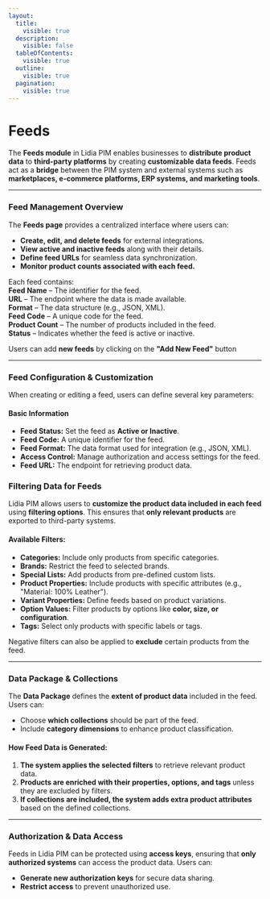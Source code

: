 ```yaml
---
layout:
  title:
    visible: true
  description:
    visible: false
  tableOfContents:
    visible: true
  outline:
    visible: true
  pagination:
    visible: true
---
```


# Feeds

The **Feeds module** in Lidia PIM enables businesses to **distribute product data** to **third-party platforms** by creating **customizable data feeds**. Feeds act as a **bridge** between the PIM system and external systems such as **marketplaces, e-commerce platforms, ERP systems, and marketing tools**.

***

### **Feed Management Overview**

The **Feeds page** provides a centralized interface where users can:

* **Create, edit, and delete feeds** for external integrations.
* **View active and inactive feeds** along with their details.
* **Define feed URLs** for seamless data synchronization.
* **Monitor product counts associated with each feed.**

Each feed contains:\
**Feed Name** – The identifier for the feed.\
**URL** – The endpoint where the data is made available.\
**Format** – The data structure (e.g., JSON, XML).\
**Feed Code** – A unique code for the feed.\
**Product Count** – The number of products included in the feed.\
**Status** – Indicates whether the feed is active or inactive.

Users can add **new feeds** by clicking on the **"Add New Feed"** button

***

### **Feed Configuration & Customization**

When creating or editing a feed, users can define several key parameters:

#### **Basic Information**

* **Feed Status:** Set the feed as **Active or Inactive**.
* **Feed Code:** A unique identifier for the feed.
* **Feed Format:** The data format used for integration (e.g., JSON, XML).
* **Access Control:** Manage authorization and access settings for the feed.
* **Feed URL:** The endpoint for retrieving product data.

### **Filtering Data for Feeds**

Lidia PIM allows users to **customize the product data included in each feed** using **filtering options**. This ensures that **only relevant products** are exported to third-party systems.

#### **Available Filters:**

* **Categories:** Include only products from specific categories.
* **Brands:** Restrict the feed to selected brands.
* **Special Lists:** Add products from pre-defined custom lists.
* **Product Properties:** Include products with specific attributes (e.g., "Material: 100% Leather").
* **Variant Properties:** Define feeds based on product variations.
* **Option Values:** Filter products by options like **color, size, or configuration**.
* **Tags:** Select only products with specific labels or tags.

Negative filters can also be applied to **exclude** certain products from the feed.

***

### **Data Package & Collections**

The **Data Package** defines the **extent of product data** included in the feed. Users can:

* Choose **which collections** should be part of the feed.
* Include **category dimensions** to enhance product classification.

#### **How Feed Data is Generated:**

1. **The system applies the selected filters** to retrieve relevant product data.
2. **Products are enriched with their properties, options, and tags** unless they are excluded by filters.
3. **If collections are included, the system adds extra product attributes** based on the defined collections.

***

### **Authorization & Data Access**

Feeds in Lidia PIM can be protected using **access keys**, ensuring that **only authorized systems** can access the product data. Users can:

* **Generate new authorization keys** for secure data sharing.
* **Restrict access** to prevent unauthorized use.
